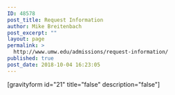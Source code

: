 ```yaml
---
ID: 48578
post_title: Request Information
author: Mike Breitenbach
post_excerpt: ""
layout: page
permalink: >
  http://www.umw.edu/admissions/request-information/
published: true
post_date: 2018-10-04 16:23:05
---
```

[gravityform id="21" title="false" description="false"]